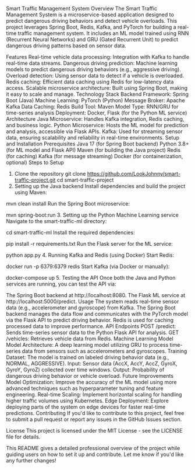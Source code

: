 Smart Traffic Management System
Overview
The Smart Traffic Management System is a microservice-based application designed to predict dangerous driving behaviors and detect vehicle overloads. This project leverages Spring Boot, Redis, Kafka, and PyTorch for building a real-time traffic management system. It includes an ML model trained using RNN (Recurrent Neural Networks) and GRU (Gated Recurrent Unit) to predict dangerous driving patterns based on sensor data.

Features
Real-time vehicle data processing: Integration with Kafka to handle real-time data streams.
Dangerous driving prediction: Machine learning models to predict dangerous driving behaviors (e.g., aggressive driving).
Overload detection: Using sensor data to detect if a vehicle is overloaded.
Redis caching: Efficient data caching using Redis for low-latency data access.
Scalable microservice architecture: Built using Spring Boot, making it easy to scale and manage.
Technology Stack
Backend Framework: Spring Boot (Java)
Machine Learning: PyTorch (Python)
Message Broker: Apache Kafka
Data Caching: Redis
Build Tool: Maven
Model Type: RNN/GRU for time-series analysis
Deployment: Docker, Flask (for the Python ML service)
Architecture
Java Microservice: Handles Kafka integration, Redis caching, and business logic.
Python Microservice: Hosts the ML model for prediction and analysis, accessible via Flask APIs.
Kafka: Used for streaming sensor data, ensuring scalability and reliability in real-time environments.
Setup and Installation
Prerequisites
Java 17 (for Spring Boot backend)
Python 3.8+ (for ML model and Flask API)
Maven (for building the Java project)
Redis (for caching)
Kafka (for message streaming)
Docker (for containerization, optional)
Steps to Setup
1. Clone the repository
git clone https://github.com/LookJohnny/smart-traffic-project.git
cd smart-traffic-project
2. Setting up the Java backend
Install dependencies and build the project using Maven:

mvn clean install
Run the Spring Boot microservice:

mvn spring-boot:run
3. Setting up the Python Machine Learning service
Navigate to the smart-traffic-ml directory:

cd smart-traffic-ml
Install the required dependencies:

pip install -r requirements.txt
Run the Flask server for the ML service:

python app.py
4. Running Kafka and Redis (using Docker)
Start Redis:

docker run -p 6379:6379 redis
Start Kafka (via Docker or manually):

docker-compose up
5. Testing the API
Once both the Java and Python services are running, you can test the API via:

The Spring Boot backend at http://localhost:8080.
The Flask ML service at http://localhost:5000/predict.
Usage
The system reads real-time sensor data (e.g., accelerometer and gyroscope) from Kafka.
The Spring Boot backend manages the data flow and communicates with the PyTorch model via the Flask API to predict driving behavior.
Redis is used for caching processed data to improve performance.
API Endpoints
POST /predict: Sends time-series sensor data to the Python Flask API for analysis.
GET /vehicles: Retrieves vehicle data from Redis.
Machine Learning Model
Model Architecture: A deep learning model utilizing GRU to process time-series data from sensors such as accelerometers and gyroscopes.
Training Dataset: The model is trained on labeled driving behavior data (e.g., NORMAL, AGGRESSIVE).
Input: Sensor data (AccX, AccY, AccZ, GyroX, GyroY, GyroZ) collected over time windows.
Output: Probability of dangerous driving behavior or vehicle overload.
Future Improvements
Model Optimization: Improve the accuracy of the ML model using more advanced techniques such as hyperparameter tuning and feature engineering.
Real-time Scaling: Implement horizontal scaling for handling higher traffic volumes using Kubernetes.
Edge Deployment: Explore deploying parts of the system on edge devices for faster real-time predictions.
Contributing
If you'd like to contribute to this project, feel free to submit a pull request or report any issues in the GitHub Issues section.

License
This project is licensed under the MIT License - see the LICENSE file for details.

This README gives a detailed professional overview of the project while guiding users on how to set it up and contribute. Let me know if you'd like any further changes!
